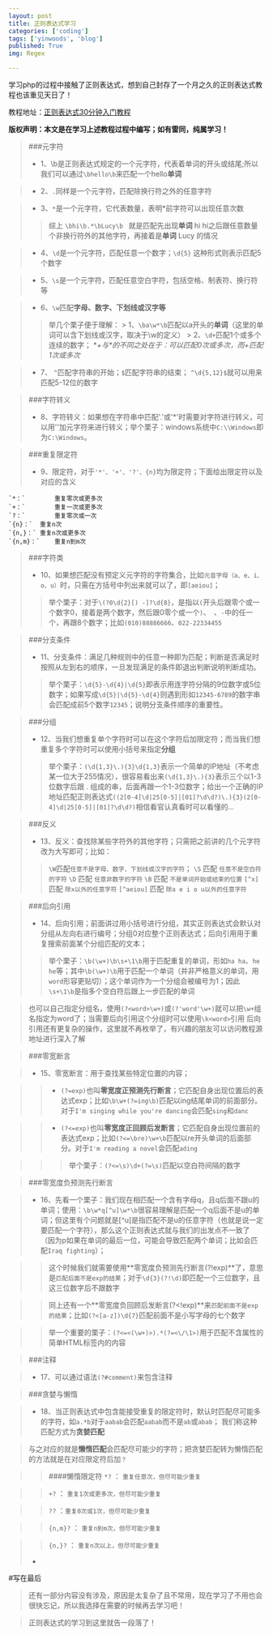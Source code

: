 ```yaml
---
layout: post
title: 正则表达式学习
categories: ['coding']
tags: ['yinwoods', 'blog']
published: True
img: Regex 

---
```


学习php的过程中接触了正则表达式，想到自己封存了一个月之久的正则表达式教程也该重见天日了！

教程地址：[正则表达式30分钟入门教程](http://deerchao.net/tutorials/regex/regex.htm)

**版权声明：本文是在学习上述教程过程中编写；如有雷同，纯属学习！**

>###元字符
> * 1、\b是正则表达式规定的一个元字符，代表着单词的开头或结尾;所以我们可以通过`\bhello\b`来匹配一个hello**单词**

> * 2、`.`同样是一个元字符，匹配除换行符之外的任意字符

> * 3、`*`是一个元字符，它代表数量，表明*前字符可以出现任意次数
>> 综上  `\bhi\b.*\bLucy\b ` 就是匹配先出现**单词** hi hi之后跟任意数量个非换行符外的其他字符，再接着是**单词** Lucy 的情况

> * 4、`\d`是一个元字符，匹配任意一个数字；`\d{5}` 这种形式则表示匹配5个数字

> * 5、`\s`是一个元字符，匹配任意空白字符，包括空格、制表符、换行符等

> * 6、`\w`匹配**字母、数字、下划线或汉字等**
>> 举几个栗子便于理解：
	> 1、`\ba\w*\b`匹配以a开头的**单词**（这里的单词可以含下划线或汉字，取决于\w的定义）
	> 2、`\d+`匹配1个或多个连续的数字； **+与\*的不同之处在于：*可以匹配0次或多次，而+匹配1次或多次**

> * 7、 `^`匹配字符串的开始；`$`匹配字符串的结束； `^\d{5,12}$`就可以用来匹配5-12位的数字

>###字符转义
> * 8、字符转义：如果想在字符串中匹配'.'或'*'时需要对字符进行转义，可以用'\'加元字符来进行转义；举个栗子：windows系统中`C:\\Windows`即为`C:\Windows`。

>###重复限定符
> * 9、限定符，对于`'*'、'+'、'?'、{n}`均为限定符；下面给出限定符以及对应的含义
>>   
	`*：`		重复零次或更多次 
	`+：`		重复一次或更多次
	`?：`		重复零次或一次
	`{n}：`	重复n次
	`{n,}：`	重复n次或更多次
	`{n,m}：`	重复n到m次

>###字符类
> * 10、如果想匹配没有预定义元字符的字符集合，比如`元音字母（a、e、i、o、u）`时，只需在方括号中列出来就可以了，即`[aeiou]`；
>> 举个栗子：对于`\(?0\d{2}[) -]?\d{8}`，是指以`(`开头后跟零个或一个数字0，接着是两个数字，然后跟0零个或一个`)`、` `、`-`中的任一个，再跟8个数字；比如`(010)88886666`、`022-22334455`

>###分支条件
> * 11、分支条件：满足几种规则中的任意一种即为匹配；判断是否满足时按照从左到右的顺序，一旦发现满足的条件即退出判断说明判断成功。
>> 举个栗子：`\d{5}-\d{4}|\d{5}`即表示用连字符分隔的9位数字或5位数字；如果写成`\d{5}|\d{5}-\d{4}`则遇到形如`12345-6789`的数字串会匹配成前5个数字`12345`；说明分支条件顺序的重要性。

>###分组
> * 12、当我们想重复单个字符时可以在这个字符后加限定符；而当我们想重复多个字符时可以使用小括号来指定**分组**
>> 举个栗子：`(\d{1,3}\.){3}\d{1,3}`表示一个简单的IP地址（不考虑某一位大于255情况），很容易看出来`(\d{1,3}\.){3}`表示三个以1-3位数字后跟 . 组成的串，后面再跟一个1-3位数字；给出一个正确的IP地址匹配正则表达式`((2[0-4]\d|25[0-5]|[01]?\d\d?)\.){3}(2[0-4]\d|25[0-5]|[01]?\d\d?)`相信看官认真看时可以看懂的...

>###反义
> * 13、反义：查找除某些字符外的其他字符；只需把之前讲的几个元字符改为大写即可；比如：
>> `\W`匹配`任意不是字母、数字、下划线或汉字的字符`；
>> `\S` 匹配 `任意不是空白符的字符`
>> `\D` 匹配 `任意非数字的字符`
>> `\B` 匹配 `不是单词开始或结束的位置`
>> `[^x]`匹配 `除x以外的任意字符`
>> `[^aeiou]` 匹配 `除a e i o u以外的任意字符`

>###后向引用
> * 14、后向引用；前面讲过用小括号进行分组，其实正则表达式会默认对分组从左向右进行编号；分组0对应整个正则表达式；后向引用用于重复搜索前面某个分组匹配的文本；
>> 举个栗子：`\b(\w+)\b\s+\1\b`用于匹配重复的单词，形如`ha ha`、`he he`等；其中`\b(\w+)\b`用于匹配一个单词（并非严格意义的单词，用`word`形容更贴切）；这个单词作为一个分组会被编号为1；因此`\s+\1\b`是指多个空白符后跟上一步匹配的单词

>  	也可以自己指定分组名，使用`(?<word>\w+)`或`(?'word'\w+)`就可以把`\w+`组名指定为word了；当需要后向引用这个分组时可以使用`\k<word>`引用
> 	后向引用还有更复杂的操作，这里就不再枚举了，有兴趣的朋友可以访问教程源地址进行深入了解

>###零宽断言

> * 15、零宽断言：用于查找某些特定位置的内容；

>> - `(?=exp)`也叫**零宽度正预测先行断言**；它匹配自身出现位置后的表达式exp；比如`\b\w+(?=ing\b)`匹配以ing结尾单词的前面部分。对于`I'm singing while you're dancing`会匹配`sing`和`danc`

>> - `(?<=exp)`也叫**零宽度正回顾后发断言**；它匹配自身出现位置前的表达式exp；比如`(?<=\bre)\w+\b`匹配以re开头单词的后面部分。对于`I'm reading a novel`会匹配`ading`

>>> 举个栗子：`(?<=\s)\d+(?=\s)`匹配以空白符间隔的数字

>###零宽度负预测先行断言

> * 16、先看一个栗子：我们现在相匹配一个含有字母q，且q后面不跟u的单词；使用：`\b\w*q[^u]\w*\b`很容易理解是匹配一个q后面不是u的单词；但这里有个问题就是[^u]是指匹配不是u的任意字符（也就是说一定要匹配一个字符），那么这个正则表达式就与我们的出发点不一致了（因为p如果在单词的最后一位，可能会导致匹配两个单词；比如会匹配`Iraq fighting`）；

>>这个时候我们就需要使用**零宽度负预测先行断言(?!exp)**了，意思是`匹配后面不是exp的结果`；对于`\d{3}(?!\d)`即匹配一个三位数字，且这三位数字后不跟数字

>>同上还有一个**零宽度负回顾后发断言(?<!exp)**来`匹配前面不是exp的结果`；比如`(?<[a-z])\d{7}`匹配前面不是小写字母的七个数字

>>举一个重要的栗子：`(?<=<(\w+)>).*(?=<\/\1>)`用于匹配不含属性的简单HTML标签内的内容

>###注释

> * 17、可以通过语法`(?#comment)`来包含注释

>###贪婪与懒惰

> * 18、当正则表达式中包含能接受重复的限定符时，默认时匹配尽可能多的字符，如`a.*b`对于`aabab`会匹配`aabab`而不是`ab`或`abab`； 我们称这种匹配方式为**贪婪匹配**

> 与之对应的就是**懒惰匹配**会匹配尽可能少的字符；把贪婪匹配转为懒惰匹配的方法就是在对应限定符后加`？`

>>####懒惰限定符
>>`*?`	： `重复任意次，但尽可能少重复`

>>`+?`	： `重复1次或更多次，但尽可能少重复`

>>`??`	：`重复0次或1次，但尽可能少重复`

>>`{n,m}?`	： `重复n到m次，但尽可能少重复`

>>`{n,}?`	： `重复n次以上，但尽可能少重复`
> * 

#写在最后

> 还有一部分内容没有涉及，原因是太复杂了且不常用，现在学习了不用也会很快忘记，所以我选择在需要的时候再去学习吧！

> 正则表达式的学习到这里就告一段落了！

